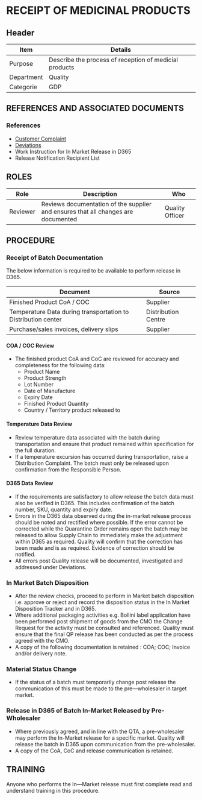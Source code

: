 # RECEIPT OF MEDICINAL PRODUCTS

## Header


|Item          |Details                                                                                                                                                                                                                                                                                            | 
|--------------|-------------------------------------------------------------------------------------------------------------------------------------------------| 
|Purpose       |Describe the process of reception of medicial products                                                                                           |
|Department    |Quality                                                                                                                                                                                                                                                                                            |   
|Categorie     |GDP         

## REFERENCES AND ASSOCIATED DOCUMENTS

### References

* [Customer Complaint][ZIWKI] 
* [Deviations][XCEUG]
* Work Instruction for In Market Release in D365
* Release Notification Recipient List

## ROLES

Role     |   Description    |   Who
------   |   --------       |  ----
Reviewer | Reviews documentation of the supplier and ensures that all changes are documented | Quality Officer

## PROCEDURE

### Receipt of Batch Documentation
The below information is required to be available to perform release in D365.

| Document                                                       | Source              |
| -------------------------------------------------------------- | ------------------- |
| Finished Product CoA / COC                                     | Supplier            |
| Temperature Data during transportation to Distribution center  | Distribution Centre | 
| Purchase/sales invoices, delivery slips                        | Supplier            |

#### COA / COC Review

* The finished product CoA and CoC are reviewed for accuracy and completeness for the following data:
  * Product Name
  * Product Strength
  * Lot Number
  * Date of Manufacture
  * Expiry Date
  * Finished Product Quantity
  * Country / Territory product released to

#### Temperature Data Review
* Review temperature data associated with the batch during transportation and ensure that product remained within specification for the full duration.
* If a temperature excursion has occurred during transportation, raise a Distribution Complaint. The batch must only be released upon confirmation from the Responsible Person.

#### D365 Data Review
* If the requirements are satisfactory to allow release the batch data must also be verified in D365. This includes confirmation of the batch number, SKU, quantity and expiry date.
* Errors in the D365 data observed during the in-market release process should be noted and rectified where possible. If the error cannot be corrected while the Quarantine Order remains open the batch may be released to allow Supply Chain to immediately make the adjustment within D365 as required. Quality will confirm that the correction has been made and is as required. Evidence of correction should be notified.
* All errors post Quality release will be documented, investigated and addressed under Deviations.

### In Market Batch Disposition
* After the review checks, proceed to perform in Market batch disposition i.e. approve or reject and record the disposition status in the In Market Disposition Tracker and in D365.
* Where additional packaging activities e.g. Bollini label application have been performed post shipment of goods from the CMO the Change Request for the activity must be consulted and referenced. Quality must ensure that the final QP release has been conducted as per the process agreed with the CMO.
* A copy of the following documentation is retained : COA; COC; Invoice and/or delivery note.

### Material Status Change
* If the status of a batch must temporarily change post release the communication of this must be made to the pre—wholesaler in target market.

### Release in D365 of Batch ln-Market Released by Pre-Wholesaler 
* Where previously agreed, and in line with the QTA, a pre-wholesaler may perform the In-Market release for a specific market. Quality will release the batch in D365 upon communication from the pre-wholesaler.
* A copy of the CoA, CoC and release communication is retained.

## TRAINING
Anyone who performs the In—Market release must first complete read and understand training in this procedure.

[GMP Guidelines]: https://ec.europa.eu/health/documents/eudralex/vol-4_en]
[GDP Guidelines]: https://eur-lex.europa.eu/LexUriServ/LexUriServ.do?uri=OJ:C:2013:343:0001:0014:EN:PDF
[GVP Guidelines]: https://www.ema.europa.eu/en/documents/regulatory-procedural-guideline/guideline-good-pharmacovigilance-practices-gvp-module-vi-collection-management-submission-reports_en.pdf
[Directive 2010/84/EU]: https://ec.europa.eu/health/sites/health/files/files/eudralex/vol-1/dir_2010_84/dir_2010_84_en.pdf
[Regulation EU No 1235/2010]: https://eur-lex.europa.eu/legal-content/EN/TXT/?uri=CELEX:32010R1235
[AMXWS]: /procedures/Procedure_GDP_AMXWS_Management_of_Standard_Operating_Procedures.md
[XIDEX]: /procedures/Procedure_GDP_XIDEX_Responsible_Person.md
[BWRPX]: /procedures/Procedure_GDP_BWRPX_Documentation_Control.md
[XCEUG]: /procedures/Procedure_GDP_XCEUG_Deviations.md
[UYNEF]: /procedures/Procedure_GDP_UYNEF_Change_Control.md
[OZCFN]: /procedures/Procedure_GDP_OZCFN_Management_Review_And_Monitoring.md
[LBHIY]: /procedures/Procedure_GDP_LBHIY_Quality_Risk_Management.md
[ZWJPR]: /procedures/Procedure_GDP_ZWJPR_Training.md
[VQICE]: /procedures/Procedure_GDP_VQICE_Receipt_Of_Medicinal_Products.md
[AGTXC]: /procedures/Procedure_GDP_AGTXC_Establishing_The_Authority_Of_Suppliers_To_Supply_Medicinal_Products.md
[ZIWKI]: /procedures/Procedure_GDP_ZIWKI_Customer_Complaints.md
[VOZWP]: /procedures/Procedure_GDP_VOZWP_Recall_Procedure.md
[HBQIN]: /procedures/Procedure_GDP_HBQIN_Outsourced_Activities.md
[GMQHI]: /procedures/Procedure_GDP_GMQHI_Self_Inspections.md
[VTOMR]: /procedures/Procedure_GDP_VTOMR_Falsified_Medicinal_Products.md
[BMAXZ]: /procedures/Procedure_GDP_BMAXZ_Medicinal_Product_Returns.md
[YUISV]: /procedures/Procedure_GDP_YUISV_CAPA.md
[QEAIC]: /procedures/Document_QEAIC_Glossary.md
[GGNHM]: /procedures/Procedure_GDP_GGNHM_Reporting_of_Adverse_Events.md
[AGDXV]: /procedures/Procedure_GDP_AGDXV_Serialisation.md
